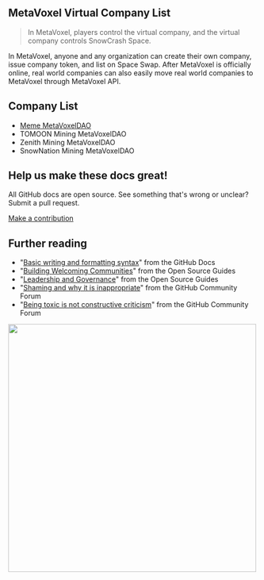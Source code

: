 ## MetaVoxel Virtual Company List

> In MetaVoxel, players control the virtual company, and the virtual company controls SnowCrash Space.

In MetaVoxel, anyone and any organization can create their own company, issue company token, and list on Space Swap. After MetaVoxel is officially online, real world companies can also easily move real world companies to MetaVoxel through MetaVoxel API.

## Company List

- [Meme MetaVoxelDAO](https://daos.snowcrash.space/company-list/me3/)
- TOMOON Mining MetaVoxelDAO
- Zenith Mining MetaVoxelDAO
- SnowNation Mining MetaVoxelDAO

## Help us make these docs great!

All GitHub docs are open source. See something that's wrong or unclear? Submit a pull request.

[Make a contribution](https://github.com/SnowCrashDAO/metavoxel-daos/edit/main/README.md)

## Further reading

- "[Basic writing and formatting syntax](https://docs.github.com/en/github/writing-on-github/getting-started-with-writing-and-formatting-on-github/basic-writing-and-formatting-syntax)" from the GitHub Docs
- "[Building Welcoming Communities](https://opensource.guide/building-community/)" from the Open Source Guides
- "[Leadership and Governance](https://opensource.guide/leadership-and-governance/)" from the Open Source Guides
- "[Shaming and why it is inappropriate](https://github.community/t/shaming-and-why-it-is-inappropriate/10229)" from the GitHub Community Forum
- "[Being toxic is not constructive criticism](https://github.community/t/being-toxic-is-not-constructive-criticism/10225)" from the GitHub Community Forum

<img src="https://daos.snowcrash.space/static/agreement_a1.svg" width="500" />